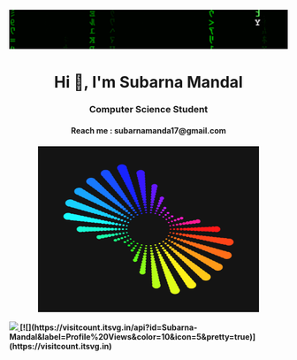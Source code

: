 ![](Matrix_Digital_rain_banner.gif)
<h1 align="center">Hi 👋, I'm Subarna Mandal</h1>
<h3 align="center">Computer Science Student</h3>
<h4 align="center">Reach me : subarnamanda17@gmail.com<h4/>

<p align="center">
    <img alt="Coding" width="400" height="300" src="aaa.gif">
  </p>

<a href="https://visitcount.itsvg.in">
  <img src="https://visitcount.itsvg.in/api?id=Subarna-Mandal&label=Profile%20Views&color=10&icon=5&pretty=true" />
</a>
[![](https://visitcount.itsvg.in/api?id=Subarna-Mandal&label=Profile%20Views&color=10&icon=5&pretty=true)](https://visitcount.itsvg.in)
